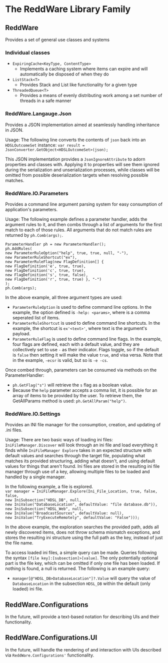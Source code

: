 # The ReddWare Library Family

## ReddWare
Provides a set of general use classes and systems

### Individual classes
  * `ExpiringCache<KeyType, ContentType>`
    * Implements a caching system where items can expire and will automatically be disposed of when they do
  * `ListStack<T>`
    * Provides Stack and List like functionality for a given type
  * `ThreadedQueue<T>`
    * Provides a means of evenly distributing work among a set number of threads in a safe manner
  

### ReddWare.Langauge.Json
Provides a JSON implementation aimed at seamlessly handling inheritance in JSON.

Usage:
The following line converts the contents of `json` back into an `HDSLOutcomeSet` instance:
`var result = JsonConverter.GetObject<HDSLOutcomeSet>(json);`

This JSON implementation provides a `JsonIgnoreAttribute` to adorn properties and classes with.  Applying it to properties will see them ignored during the serialization and unserialization processes, while classes will be omitted from possible deserialization targets when resolving possible matches.


### ReddWare.IO.Parameters
Provides a command line argument parsing system for easy consumption of application's parameters.

Usage:
The following example defines a parameter handler, adds the argument rules to it, and then combs through a list of arguments for the first match to each of those rules.  All arguments that do not match rules are returned by `ph.Comb(args);`.

`ParameterHandler ph = new ParameterHandler();`  
`ph.AddRules(`  
    `new ParameterRuleOption("help", true, true, null, "-"),`  
    `new ParameterRuleShortcut("ex"),`  
    `new ParameterRuleFlag(new FlagDefinition[] {`  
        `new FlagDefinition('e', true, true),`  
        `new FlagDefinition('c', true, true),`  
        `new FlagDefinition('s', true, false),`  
        `new FlagDefinition('r', true, true) }, "-")`  
    `);`  
`ph.Comb(args);`

In the above example, all three argument types are used:
  * `ParameterRuleOption` is used to define command line options.  In the example, the option defined is `-help: <params>`, where <params> is a comma seperated list of items.
  * `ParameterRuleShortcut` is used to define command line shortcuts.  In the example, the shortcut is `ex'<text>'`, where text is the argument's payload.
  * `ParameterRuleFlag` is used to define command line flags.  In the example, four flags are defined, each with a default value, and they are collectively set to use `-` as their indicator.  Flags toggle, so if the default is `false` then setting it will make the value `true`, and visa versa.  Note that in the example, `-ecsr` is valid, but so is `-e -cs`.

Once combed through, parameters can be consumed via methods on the ParameterHandler:
  * `ph.GetFlag("s")` will retrieve the `s` flag as a boolean value.
  * Because the `help` parameter accepts a comma list, it is possible for an array of items to be provided by the user.  To retrieve them, the GetAllParams method is used: `ph.GetAllParam("help")`.


### ReddWare.IO.Settings
Provides an INI file manager for the consumption, creation, and updating of .ini files.

Usage:
There are two basic ways of loading ini files: `IniFileManager.Discover` will look through an ini file and load everything it finds while `IniFileManager Explore` takes in an expected structure with default values and searches through the target file, populating what matches its provided structuring, adding what doesn't, and using default values for things that aren't found.  Ini files are stored in the resulting ini file manager through use of a key, allowing multiple files to be loaded and handled by a single manager.

In the following example, a file is explored.  
`var manager = IniFileManager.Explore(Ini_File_Location, true, false, false,`  
    `new IniSubsection("HDSL_DB", null,`  
        `new IniValue("DatabaseLocation", defaultValue: "file database.db")),`  
    `new IniSubsection("HDSL_Web", null,`  
        `new IniValue("BroadcastSources", defaultValue: null),`  
        `new IniValue("TryExecuteRemotely", defaultValue: "False")));`  
        
In the above example, the exploration searches the provided path, adds all newly discovered items, does not throw schema mismatch exceptions, and stores the resulting ini structure using the full path as the key, instead of just the file name.

To access loaded ini files, a simple query can be made.  Queries following the syntax `[file key]:[subsection]>[value]`.  The only potentially optional part is the file key, which can be omitted if only one file has been loaded.  If nothing is found, a null is returned.  The following is an example query:
  * `manager[@"HDSL_DB>DatabaseLocation"]?.Value` will query the value of `DatabaseLocation` in the subsection `HDSL_DB` within the default (only loaded) ini file.  

## ReddWare.Configurations
In the future, will provide a text-based notation for describing UIs and their functionality.


## ReddWare.Configurations.UI
In the future, will handle the  rendering of and interaction with UIs described via `ReddWare.Configurations'` functionality.
